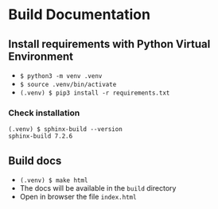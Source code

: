 # Build Documentation

## Install requirements with Python Virtual Environment
 - ```$ python3 -m venv .venv```
 - ```$ source .venv/bin/activate```
 - ```(.venv) $ pip3 install -r requirements.txt```

### Check installation
```
(.venv) $ sphinx-build --version
sphinx-build 7.2.6
```

## Build docs
- ```(.venv) $ make html```
- The docs will be available in the ```build``` directory
- Open in browser the file ```index.html```